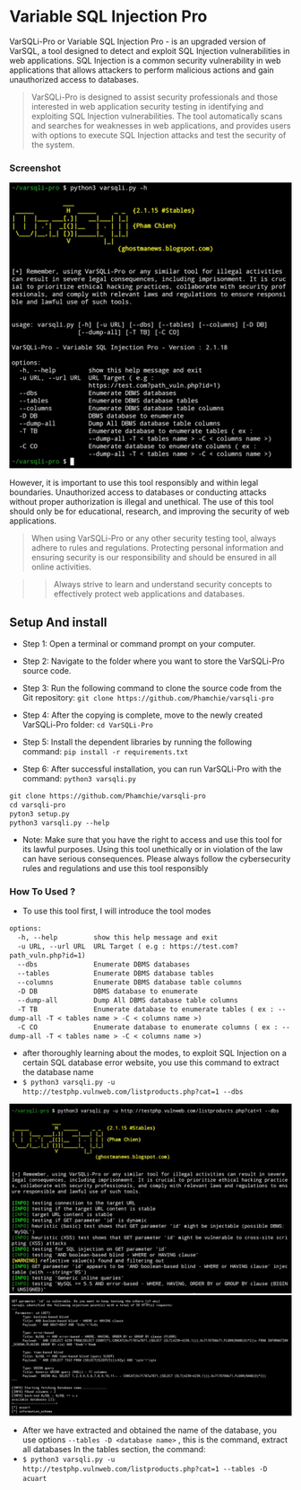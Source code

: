 # Variable SQL Injection Pro
VarSQLi-Pro or Variable SQL Injection Pro - is an upgraded version of VarSQL, a tool designed to detect and exploit SQL Injection vulnerabilities in web applications. SQL Injection is a common security vulnerability in web applications that allows attackers to perform malicious actions and gain unauthorized access to databases.

> VarSQLi-Pro is designed to assist security professionals and those interested in web application security testing in identifying and exploiting SQL Injection vulnerabilities. The tool automatically scans and searches for weaknesses in web applications, and provides users with options to execute SQL Injection attacks and test the security of the system.
### Screenshot
<img src="https://raw.githubusercontent.com/Phamchie/varsqli-pro/main/Img/Screenshot_2023-08-04-15-49-15-17.jpg">

However, it is important to use this tool responsibly and within legal boundaries. Unauthorized access to databases or conducting attacks without proper authorization is illegal and unethical. The use of this tool should only be for educational, research, and improving the security of web applications.

> When using VarSQLi-Pro or any other security testing tool, always adhere to rules and regulations. Protecting personal information and ensuring security is our responsibility and should be ensured in all online activities.

>> Always strive to learn and understand security concepts to effectively protect web applications and databases.

## Setup And install 
- Step 1: Open a terminal or command prompt on your computer.

- Step 2: Navigate to the folder where you want to store the VarSQLi-Pro source code.

- Step 3: Run the following command to clone the source code from the Git repository:
`git clone https://github.com/Phamchie/varsqli-pro`

- Step 4: After the copying is complete, move to the newly created VarSQLi-Pro folder:
`cd VarSQLi-Pro`

- Step 5: Install the dependent libraries by running the following command:
`pip install -r requirements.txt`

- Step 6: After successful installation, you can run VarSQLi-Pro with the command:
`python3 varsqli.py`
```
git clone https://github.com/Phamchie/varsqli-pro
cd varsqli-pro
pyton3 setup.py
python3 varsqli.py --help
```
- Note: Make sure that you have the right to access and use this tool for its lawful purposes. Using this tool unethically or in violation of the law can have serious consequences. Please always follow the cybersecurity rules and regulations and use this tool responsibly
### How To Used ?
- To use this tool first, I will introduce the tool modes
```
options:
  -h, --help         show this help message and exit
  -u URL, --url URL  URL Target ( e.g : https://test.com?path_vuln.php?id=1)
  --dbs              Enumerate DBMS databases
  --tables           Enumerate DBMS database tables
  --columns          Enumerate DBMS database table columns
  -D DB              DBMS database to enumerate
  --dump-all         Dump All DBMS database table columns
  -T TB              Enumerate database to enumerate tables ( ex : --dump-all -T < tables name > -C < columns name >)
  -C CO              Enumerate database to enumerate columns ( ex : --dump-all -T < tables name > -C < columns name >)
```
 - after thoroughly learning about the modes, to exploit SQL Injection on a certain SQL database error website, you use this command to extract the database name
 - `$ python3 varsqli.py -u http://testphp.vulnweb.com/listproducts.php?cat=1 --dbs`
<img src="https://raw.githubusercontent.com/Phamchie/varsqli-pro/main/Img/Screenshot_2023-08-04-16-10-49-93.jpg">
<img src="https://raw.githubusercontent.com/Phamchie/varsqli-pro/main/Img/Screenshot_2023-08-04-16-14-14-40.jpg">

- After we have extracted and obtained the name of the database, you use options `--tables -D <database name>` , this is the command, extract all databases  In the tables section, the command:
- `$ python3 varsqli.py -u http://testphp.vulnweb.com/listproducts.php?cat=1 --tables -D acuart`
